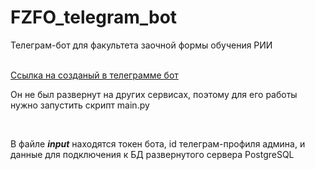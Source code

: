 # FZFO_telegram_bot
<p>Телеграм-бот для факультета заочной формы обучения РИИ</p><br>
<a href="https://t.me/FZFO_RII_Bot">Ссылка на созданый в телеграмме бот</a><br>
<p>Он не был развернут на других сервисах, поэтому для его работы нужно запустить скрипт main.py</p><br>
<p>В файле <i><b>input</b></i> находятся токен бота, id телеграм-профиля админа, и данные для подключения к БД развернутого сервера PostgreSQL</p><br>
<p></p><br>
